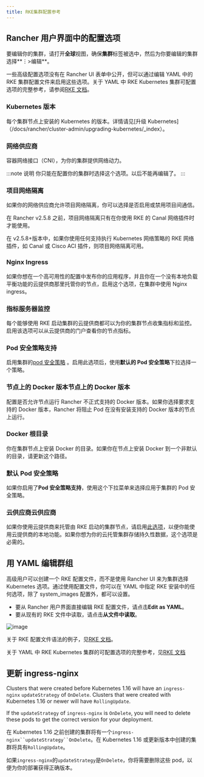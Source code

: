 ```yaml
---
title: RKE集群配置参考
---
```


## Rancher 用户界面中的配置选项

要编辑你的集群，请打开**全球**视图，确保**集群**标签被选中，然后为你要编辑的集群选择**&#8942;>编辑**。

一些高级配置选项没有在 Rancher UI 表单中公开，但可以通过编辑 YAML 中的 RKE 集群配置文件来启用这些选项。关于 YAML 中 RKE Kubernetes 集群可配置选项的完整参考，请参阅[RKE 文档](/docs/rke/config-options/_index)。

### Kubernetes 版本

每个集群节点上安装的 Kubernetes 的版本。详情请见[升级 Kubernetes]（/docs/rancher/cluster-admin/upgrading-kubernetes/\_index）。

### 网络供应商

容器网络接口（CNI），为你的集群提供网络动力。

:::note 说明
你只能在配置你的集群时选择这个选项。以后不能再编辑了。
:::

### 项目网络隔离

如果你的网络供应商允许项目网络隔离，你可以选择是否启用或禁用项目间通信。

在 Rancher v2.5.8 之前，项目网络隔离只有在你使用 RKE 的 Canal 网络插件时才能使用。

在 v2.5.8+版本中，如果你使用任何支持执行 Kubernetes 网络策略的 RKE 网络插件，如 Canal 或 Cisco ACI 插件，则项目网络隔离可用。

### Nginx Ingress

如果你想在一个高可用性的配置中发布你的应用程序，并且你在一个没有本地负载平衡功能的云提供商那里托管你的节点，启用这个选项，在集群中使用 Nginx ingress。

### 指标服务器监控

每个能够使用 RKE 启动集群的云提供商都可以为你的集群节点收集指标和监控。启用该选项可以从云提供商的门户查看你的节点指标。

### Pod 安全策略支持

启用集群的[pod 安全策略](/docs/rancher2.5/admin-settings/pod-security-policies/_index) 。启用此选项后，使用**默认的 Pod 安全策略**下拉选择一个策略。

### 节点上的 Docker 版本节点上的 Docker 版本

配置是否允许节点运行 Rancher 不正式支持的 Docker 版本。如果你选择要求支持的 Docker 版本，Rancher 将阻止 Pod 在没有安装支持的 Docker 版本的节点上运行。

### Docker 根目录

你在集群节点上安装 Docker 的目录。如果你在节点上安装 Docker 到一个非默认的目录，请更新这个路径。

### 默认 Pod 安全策略

如果你启用了**Pod 安全策略支持**，使用这个下拉菜单来选择应用于集群的 Pod 安全策略。

### 云供应商云供应商

如果你使用云提供商来托管由 RKE 启动的集群节点，请启用[此选项](/docs/rancher2.5/cluster-provisioning/rke-clusters/cloud-providers/_index)，以便你能使用云提供商的本地功能。如果你想为你的云托管集群存储持久性数据，这个选项是必需的。

## 用 YAML 编辑群组

高级用户可以创建一个 RKE 配置文件，而不是使用 Rancher UI 来为集群选择 Kubernetes 选项。通过使用配置文件，你可以在 YAML 中指定 RKE 安装中的任何选项，除了 system_images 配置外，都可以设置。

- 要从 Rancher 用户界面直接编辑 RKE 配置文件，请点击**Edit as YAML**。
- 要从现有的 RKE 文件中读取，请点击**从文件中读取**。

![image](/img/rancher/cluster-options-yaml.png)

关于 RKE 配置文件语法的例子，见[RKE 文档](/docs/rke/example-yamls/_index)。

关于 YAML 中 RKE Kubernetes 集群的可配置选项的完整参考，见[RKE 文档](/docs/rke/config-options/_index)

## 更新 ingress-nginx

Clusters that were created before Kubernetes 1.16 will have an `ingress-nginx` `updateStrategy` of `OnDelete`. Clusters that were created with Kubernetes 1.16 or newer will have `RollingUpdate`.

If the `updateStrategy` of `ingress-nginx` is `OnDelete`, you will need to delete these pods to get the correct version for your deployment.

在 Kubernetes 1.16 之前创建的集群将有一个` ingress-nginx``updateStrategy``OnDelete `。在 Kubernetes 1.16 或更新版本中创建的集群将具有`RollingUpdate`。

如果`ingress-nginx`的`updateStrategy`是`OnDelete`，你将需要删除这些 pod，以便为你的部署获得正确版本。
